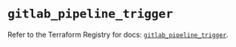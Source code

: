 # `gitlab_pipeline_trigger`

Refer to the Terraform Registry for docs: [`gitlab_pipeline_trigger`](https://registry.terraform.io/providers/gitlabhq/gitlab/17.1.0/docs/resources/pipeline_trigger).
